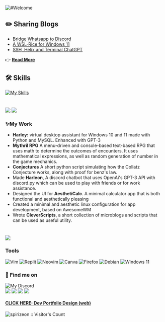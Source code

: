 

![#Welcome](https://user-images.githubusercontent.com/123345456/236623540-0b65049d-74f8-4842-a8a6-259c97835dc2.png)

## ✏️ Sharing Blogs
+ <a href="https://zyree.hashnode.dev/bridge-whatsapp-to-discord">Bridge Whatsapp to Discord</a>
+ <a href="https://zyree.hashnode.dev/a-wsl-rice-for-debian-linux-win-11">A WSL-Rice for Windows 11</a>
+ <a href="https://zyree.hashnode.dev/code-tale-1">SSH, Helix and Terminal ChatGPT</a>

👉 <a href="https://zyree.hashnode.dev/">**Read More**</a>
## 🛠 Skills
[![My Skills](https://skillicons.dev/icons?i=python,dart,css,html,mysql,powershell,markdown,latex,git,vim,replit)](https://skillicons.dev)

#
<img src="http://github-profile-summary-cards.vercel.app/api/cards/repos-per-language?username=spirizeon&theme=gruvbox&\={exclude}" /> <img src="http://github-profile-summary-cards.vercel.app/api/cards/most-commit-language?username=spirizeon&theme=gruvbox&exclude={exclude}" />

### ✨My Work
- **Harley:** virtual desktop assistant for Windows 10 and 11 made with Python and MySQL. Enhanced with GPT-3
- **Mythril RPG** A menu-driven and console-based text-based RPG that uses math to determine the outcomes of encounters. It uses mathematical expressions, as well as random generation of number in the game mechanics.
- **Conjectures** A short python script simulating how the Collatz Conjecture works, along with proof for benz's law.
- Made **Harleon**, A discord chatbot that uses OpenAi's GPT-3 API with discord.py which can be used to play with friends or for work assistance.
- Designed the UI for **AesthetiCalc**. A minimal calculator app that is both functional and aesthetically pleasing
- Created a minimal and aesthetic linux configuration for app development, based on AwesomeWM
- Wrote **CleverScripts**, a short collection of microblogs and scripts that can be used as useful utility.
#
![](http://github-profile-summary-cards.vercel.app/api/cards/profile-details?username=spirizeon&theme=gruvbox)

### Tools
![Vim](https://img.shields.io/badge/VIM-%2311AB00.svg?style=for-the-badge&logo=vim&logoColor=white)
![Replit](https://img.shields.io/badge/Replit-DD1200?style=for-the-badge&logo=Replit&logoColor=white)
![Neovim](https://img.shields.io/badge/NeoVim-%2357A143.svg?&style=for-the-badge&logo=neovim&logoColor=white)
![Canva](https://img.shields.io/badge/Canva-%2300C4CC.svg?style=for-the-badge&logo=Canva&logoColor=white)
![Firefox](https://img.shields.io/badge/Firefox-FF7139?style=for-the-badge&logo=Firefox-Browser&logoColor=white)
![Debian](https://img.shields.io/badge/Debian-D70A53?style=for-the-badge&logo=debian&logoColor=white)
![Windows 11](https://img.shields.io/badge/Windows%2011-%230079d5.svg?style=for-the-badge&logo=Windows%2011&logoColor=white)

### 🏀 Find me on
![My Discord](https://discord-readme-badge.vercel.app/api?id=1031196479337013338)
</br>
<a href="https://leetcode.com/Spirizeon/"><img src="https://img.shields.io/badge/LeetCode-000000?style=for-the-badge&logo=LeetCode&logoColor=#d16c06" /></a>
<a href="https://dribbble.com/Zeta"><img src="https://img.shields.io/badge/Dribbble-EA4C89?style=for-the-badge&logo=dribbble&logoColor=white"/></a>
<a href="https://zyree.hashnode.dev"><img src="https://img.shields.io/badge/Hashnode-2962FF?style=for-the-badge&logo=hashnode&logoColor=white)" /></a>
<a href="https://opensea.io/zeta"><img src="https://img.shields.io/badge/OpenSea-%232081E2.svg?style=for-the-badge&logo=opensea&logoColor=white" /></a>


#### <a href="https://dribbble.com/shots/20856355-Developer-Portfolio">CLICK HERE: Dev Portfolio Design (web) </a>

<img src="https://profile-counter.glitch.me/{spirizeon}/count.svg" alt="spirizeon :: Visitor's Count" />  
